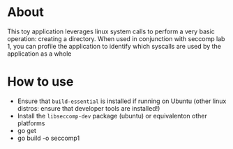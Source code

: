 # About
This toy application leverages linux system calls to perform a very basic operation: creating a directory. When used in conjunction with seccomp lab 1, you can profile the application to identify which syscalls are used by the application as a whole

# How to use
- Ensure that `build-essential` is installed if running on Ubuntu (other linux distros: ensure that developer tools are installed!)
- Install the `libseccomp-dev` package (ubuntu) or equivalenton other platforms
- go get
- go build -o seccomp1
